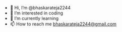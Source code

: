 - 👋 Hi, I’m @bhaskarateja2244
- 👀 I’m interested in coding
- 🌱 I’m currently learning
- 📫 How to reach me bhaskarateja2244@gmail.com

<!---
bhaskarateja2244/bhaskarateja2244 is a ✨ special ✨ repository because its `README.md` (this file) appears on your GitHub profile.
You can click the Preview link to take a look at your changes.
--->
